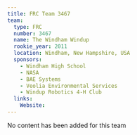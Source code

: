 ```yaml
---
title: FRC Team 3467
team:
  type: FRC
  number: 3467
  name: The Windham Windup
  rookie_year: 2011
  location: Windham, New Hampshire, USA
  sponsors:
    - Windham High School
    - NASA
    - BAE Systems
    - Veolia Environmental Services
    - Windup Robotics 4-H Club
  links:
    Website: 
---
```

No content has been added for this team